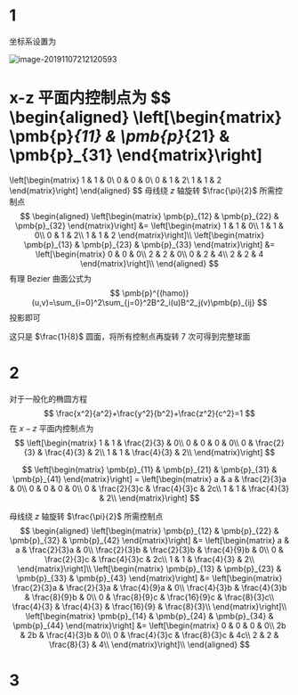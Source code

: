 # 1

坐标系设置为

![image-20191107212120593](assets/image-20191107212120593.png)

x-z 平面内控制点为
$$
\begin{aligned}
\left[\begin{matrix}
\pmb{p}_{11} & \pmb{p}_{21} & \pmb{p}_{31}
\end{matrix}\right]
=
\left[\begin{matrix}
1 & 1 & 0\\
0 & 0 & 0\\
0 & 1 & 2\\
1 & 1 & 2
\end{matrix}\right]
\end{aligned}
$$
母线绕 $z$ 轴旋转 $\frac{\pi}{2}$ 所需控制点
$$
\begin{aligned}
\left[\begin{matrix}
\pmb{p}_{12} & \pmb{p}_{22} & \pmb{p}_{32}
\end{matrix}\right]
&=
\left[\begin{matrix}
1 & 1 & 0\\
1 & 1 & 0\\
0 & 1 & 2\\
1 & 1 & 2
\end{matrix}\right]\\
\left[\begin{matrix}
\pmb{p}_{13} & \pmb{p}_{23} & \pmb{p}_{33}
\end{matrix}\right]
&=
\left[\begin{matrix}
0 & 0 & 0\\
2 & 2 & 0\\
0 & 2 & 4\\
2 & 2 & 4
\end{matrix}\right]\\
\end{aligned}
$$
有理 Bezier 曲面公式为
$$
\pmb{p}^{(hamo)}(u,v)=\sum_{i=0}^2\sum_{j=0}^2B^2_i(u)B^2_j(v)\pmb{p}_{ij}
$$
投影即可

这只是 $\frac{1}{8}$ 圆面，将所有控制点再旋转 7 次可得到完整球面

# 2

对于一般化的椭圆方程
$$
\frac{x^2}{a^2}+\frac{y^2}{b^2}+\frac{z^2}{c^2}=1
$$
在 $x-z$ 平面内控制点为
$$
\left[\begin{matrix}
1 & 1 & \frac{2}{3} & 0\\
0 & 0 & 0 & 0\\
0 & \frac{2}{3} & \frac{4}{3} & 2\\
1 & 1 & \frac{4}{3} & 2\\
\end{matrix}\right]
$$

$$
\left[\begin{matrix}
\pmb{p}_{11} & \pmb{p}_{21} & \pmb{p}_{31} & \pmb{p}_{41}
\end{matrix}\right]
 = \left[\begin{matrix}
a & a & \frac{2}{3}a & 0\\
0 & 0 & 0 & 0\\
0 & \frac{2}{3}c & \frac{4}{3}c & 2c\\
1 & 1 & \frac{4}{3} & 2\\
\end{matrix}\right]
$$

母线绕 $z$ 轴旋转 $\frac{\pi}{2}$ 所需控制点
$$
\begin{aligned}
\left[\begin{matrix}
\pmb{p}_{12} & \pmb{p}_{22} & \pmb{p}_{32}  & \pmb{p}_{42}
\end{matrix}\right]
&=
\left[\begin{matrix}
a & a & \frac{2}{3}a & 0\\
\frac{2}{3}b & \frac{2}{3}b & \frac{4}{9}b & 0\\
0 & \frac{2}{3}c & \frac{4}{3}c & 2c\\
1 & 1 & \frac{4}{3} & 2\\
\end{matrix}\right]\\
\left[\begin{matrix}
\pmb{p}_{13} & \pmb{p}_{23} & \pmb{p}_{33}  & \pmb{p}_{43}
\end{matrix}\right]
&=
\left[\begin{matrix}
\frac{2}{3}a & \frac{2}{3}a & \frac{4}{9}a & 0\\
\frac{4}{3}b & \frac{4}{3}b & \frac{8}{9}b & 0\\
0 & \frac{8}{9}c & \frac{16}{9}c & \frac{8}{3}c\\
\frac{4}{3} & \frac{4}{3} & \frac{16}{9} & \frac{8}{3}\\
\end{matrix}\right]\\
\left[\begin{matrix}
\pmb{p}_{14} & \pmb{p}_{24} & \pmb{p}_{34}  & \pmb{p}_{44}
\end{matrix}\right]
&=
\left[\begin{matrix}
0 & 0 & 0 & 0\\
2b & 2b & \frac{4}{3}b & 0\\
0 & \frac{4}{3}c & \frac{8}{3}c & 4c\\
2 & 2 & \frac{8}{3} & 4\\
\end{matrix}\right]\\
\end{aligned}
$$


# 3
